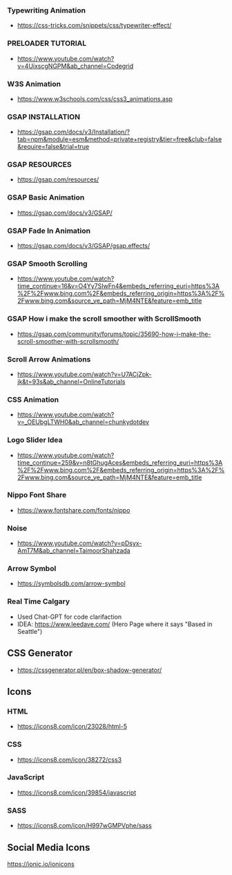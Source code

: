 <!-- Typewriting Animation -->
### Typewriting Animation
* https://css-tricks.com/snippets/css/typewriter-effect/ 

<!-- PRELOADER TUTORIAL -->
### PRELOADER TUTORIAL
* https://www.youtube.com/watch?v=4UixscgNGPM&ab_channel=Codegrid 

<!-- W3S Animation -->
### W3S Animation
* https://www.w3schools.com/css/css3_animations.asp

<!-- GSAP INSTALLATION -->
### GSAP INSTALLATION
* https://gsap.com/docs/v3/Installation/?tab=npm&module=esm&method=private+registry&tier=free&club=false&require=false&trial=true 

<!-- GSAP RESOURCES -->
### GSAP RESOURCES
* https://gsap.com/resources/ 

<!-- GSAP Basic Animation -->
### GSAP Basic Animation
* https://gsap.com/docs/v3/GSAP/

<!-- GSAP Fade In Animation -->
### GSAP Fade In Animation
* https://gsap.com/docs/v3/GSAP/gsap.effects/ 

<!-- GSAP Smooth Scrolling -->
### GSAP Smooth Scrolling
* https://www.youtube.com/watch?time_continue=16&v=O4Yy7SIwFn4&embeds_referring_euri=https%3A%2F%2Fwww.bing.com%2F&embeds_referring_origin=https%3A%2F%2Fwww.bing.com&source_ve_path=MjM4NTE&feature=emb_title 

<!-- GSAP How i make the scroll smoother with ScrollSmooth -->
### GSAP How i make the scroll smoother with ScrollSmooth
* https://gsap.com/community/forums/topic/35690-how-i-make-the-scroll-smoother-with-scrollsmooth/

<!-- Scroll Arrow Animations -->
### Scroll Arrow Animations
* https://www.youtube.com/watch?v=U7ACjZpk-jk&t=93s&ab_channel=OnlineTutorials 

<!-- CSS Animation -->
### CSS Animation
* https://www.youtube.com/watch?v=_OEUbgLTWH0&ab_channel=chunkydotdev 

<!-- Logo Slider for the Vector Hero banner Section Slider Animation -->
### Logo Slider Idea
* https://www.youtube.com/watch?time_continue=259&v=n8tGhugAces&embeds_referring_euri=https%3A%2F%2Fwww.bing.com%2F&embeds_referring_origin=https%3A%2F%2Fwww.bing.com&source_ve_path=MjM4NTE&feature=emb_title

<!-- Nippo Font Share -->
### Nippo Font Share
* https://www.fontshare.com/fonts/nippo 

<!-- Noise GIF -->
### Noise  
* https://www.youtube.com/watch?v=pDsyx-AmT7M&ab_channel=TaimoorShahzada 


<!-- Arrow Symbol -->
### Arrow Symbol
* https://symbolsdb.com/arrow-symbol

<!-- Real Time Calgary -->
### Real Time Calgary
* Used Chat-GPT for code clarifaction
* IDEA: https://www.leedave.com/ (Hero Page where it says "Based in Seattle")

<!-- CSS GENERATOR -->
## CSS Generator
* https://cssgenerator.pl/en/box-shadow-generator/ 

<!-- ICONS -->
## Icons
### HTML
* https://icons8.com/icon/23028/html-5
### CSS
* https://icons8.com/icon/38272/css3 
### JavaScript
* https://icons8.com/icon/39854/javascript
### SASS
* https://icons8.com/icon/H997wGMPVphe/sass 

## Social Media Icons
https://ionic.io/ionicons 